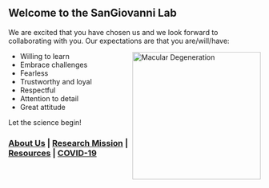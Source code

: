 ## Welcome to the SanGiovanni Lab

We are excited that you have chosen us and we look forward to collaborating with you. Our expectations are that you are/will/have:  

<a title="BruceBlaus / CC BY-SA (https://creativecommons.org/licenses/by-sa/4.0)" href="https://commons.wikimedia.org/wiki/File:Macular_Degeneration.png"><img width="256" alt="Macular Degeneration" src="https://upload.wikimedia.org/wikipedia/commons/thumb/4/4b/Macular_Degeneration.png/512px-Macular_Degeneration.png" align="right"></a> 

- Willing to learn
- Embrace challenges
- Fearless
- Trustworthy and loyal
- Respectful
- Attention to detail
- Great attitude

Let the science begin!

### [About Us](https://dlgeiser.github.io/SanGiovanni-Lab/About) | [Research Mission](https://dlgeiser.github.io/SanGiovanni-Lab/Mission) | [Resources](https://dlgeiser.github.io/SanGiovanni-Lab/Resources) | [COVID-19](https://dlgeiser.github.io/SanGiovanni-Lab/Reentry)  


